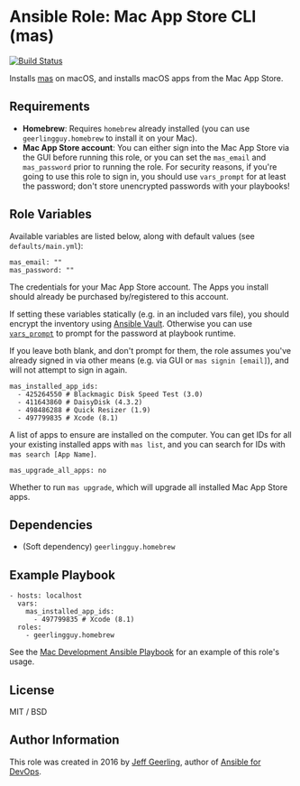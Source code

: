 # Ansible Role: Mac App Store CLI (mas)

[![Build Status](https://travis-ci.org/geerlingguy/ansible-role-mas.svg?branch=master)](https://travis-ci.org/geerlingguy/ansible-role-mas)

Installs [mas](https://github.com/mas-cli/mas) on macOS, and installs macOS apps from the Mac App Store.

## Requirements

  - **Homebrew**: Requires `homebrew` already installed (you can use `geerlingguy.homebrew` to install it on your Mac).
  - **Mac App Store account**: You can either sign into the Mac App Store via the GUI before running this role, or you can set the `mas_email` and `mas_password` prior to running the role. For security reasons, if you're going to use this role to sign in, you should use `vars_prompt` for at least the password; don't store unencrypted passwords with your playbooks!

## Role Variables

Available variables are listed below, along with default values (see `defaults/main.yml`):

    mas_email: ""
    mas_password: ""

The credentials for your Mac App Store account. The Apps you install should already be purchased by/registered to this account.

If setting these variables statically (e.g. in an included vars file), you should encrypt the inventory using [Ansible Vault](http://docs.ansible.com/ansible/playbooks_vault.html). Otherwise you can use [`vars_prompt`](http://docs.ansible.com/ansible/playbooks_prompts.html) to prompt for the password at playbook runtime.

If you leave both blank, and don't prompt for them, the role assumes you've already signed in via other means (e.g. via GUI or `mas signin [email]`), and will not attempt to sign in again.

    mas_installed_app_ids:
      - 425264550 # Blackmagic Disk Speed Test (3.0)
      - 411643860 # DaisyDisk (4.3.2)
      - 498486288 # Quick Resizer (1.9)
      - 497799835 # Xcode (8.1)

A list of apps to ensure are installed on the computer. You can get IDs for all your existing installed apps with `mas list`, and you can search for IDs with `mas search [App Name]`.

    mas_upgrade_all_apps: no

Whether to run `mas upgrade`, which will upgrade all installed Mac App Store apps.

## Dependencies

  - (Soft dependency) `geerlingguy.homebrew`

## Example Playbook

    - hosts: localhost
      vars:
        mas_installed_app_ids:
          - 497799835 # Xcode (8.1)
      roles:
        - geerlingguy.homebrew

See the [Mac Development Ansible Playbook](https://github.com/geerlingguy/mac-dev-playbook) for an example of this role's usage.

## License

MIT / BSD

## Author Information

This role was created in 2016 by [Jeff Geerling](https://www.jeffgeerling.com/), author of [Ansible for DevOps](https://www.ansiblefordevops.com/).
